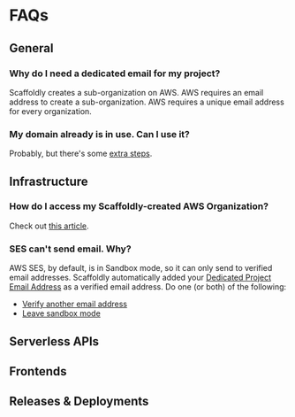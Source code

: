 # FAQs

## General

### Why do I need a dedicated email for my project?

Scaffoldly creates a sub-organization on AWS. AWS requires an email address to create a sub-organization. AWS requires a unique email address for every organization. 

### My domain already is in use. Can I use it?

Probably, but there's some [extra steps](infrastructure/using-an-existing-domain.md).

## Infrastructure

### How do I access my Scaffoldly-created AWS Organization?

Check out [this article](https://aws.amazon.com/premiumsupport/knowledge-center/organizations-member-account-access/).

### SES can't send email. Why?

AWS SES, by default, is in Sandbox mode, so it can only send to verified email addresses. Scaffoldly automatically added your [Dedicated Project Email Address](tutorials/one-time-setup.md#dedicated-project-email-address) as a verified email address. Do one \(or both\) of the following:

* [Verify another email address](https://docs.aws.amazon.com/ses/latest/DeveloperGuide/verify-email-addresses.html)
* [Leave sandbox mode](https://docs.aws.amazon.com/ses/latest/DeveloperGuide/request-production-access.html)

## Serverless APIs

## Frontends

## Releases & Deployments




